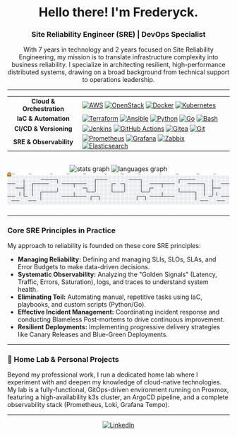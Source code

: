 <h1 align="center">
  Hello there! I'm Frederyck.
</h1>
<h3 align="center">Site Reliability Engineer (SRE) | DevOps Specialist</h3>

<p align="center">
  With 7 years in technology and 2 years focused on Site Reliability Engineering, my mission is to translate infrastructure complexity into business reliability. I specialize in architecting resilient, high-performance distributed systems, drawing on a broad background from technical support to operations leadership.
</p>

---

<div align="center">

<table>
  <tr>
    <td align="center"><strong>Cloud & Orchestration</strong></td>
    <td>
      <a href="https://aws.amazon.com" target="_blank" rel="noreferrer"><img src="https://cdn.jsdelivr.net/gh/devicons/devicon/icons/amazonwebservices/amazonwebservices-original-wordmark.svg" alt="AWS" width="40" height="40"/></a>
      <a href="https://www.openstack.org/" target="_blank" rel="noreferrer"><img src="https://cdn.jsdelivr.net/gh/devicons/devicon/icons/openstack/openstack-original-wordmark.svg" alt="OpenStack" width="40" height="40"/></a>
      <a href="https://www.docker.com/" target="_blank" rel="noreferrer"><img src="https://cdn.jsdelivr.net/gh/devicons/devicon/icons/docker/docker-original-wordmark.svg" alt="Docker" width="40" height="40"/></a>
      <a href="https://kubernetes.io" target="_blank" rel="noreferrer"><img src="https://cdn.jsdelivr.net/gh/devicons/devicon/icons/kubernetes/kubernetes-plain-wordmark.svg" alt="Kubernetes" width="40" height="40"/></a>
    </td>
  </tr>
  <tr>
    <td align="center"><strong>IaC & Automation</strong></td>
    <td>
      <a href="https://www.terraform.io/" target="_blank" rel="noreferrer"><img src="https://cdn.jsdelivr.net/gh/devicons/devicon/icons/terraform/terraform-original-wordmark.svg" alt="Terraform" width="40" height="40"/></a>
      <a href="https://www.ansible.com/" target="_blank" rel="noreferrer"><img src="https://cdn.jsdelivr.net/gh/devicons/devicon/icons/ansible/ansible-original-wordmark.svg" alt="Ansible" width="40" height="40"/></a>
      <a href="https://www.python.org" target="_blank" rel="noreferrer"><img src="https://cdn.jsdelivr.net/gh/devicons/devicon/icons/python/python-original.svg" alt="Python" width="40" height="40"/></a>
      <a href="https://golang.org" target="_blank" rel="noreferrer"><img src="https://cdn.jsdelivr.net/gh/devicons/devicon/icons/go/go-original-wordmark.svg" alt="Go" width="40" height="40"/></a>
      <a href="https://www.gnu.org/software/bash/" target="_blank" rel="noreferrer"><img src="https://cdn.jsdelivr.net/gh/devicons/devicon/icons/bash/bash-original.svg" alt="Bash" width="40" height="40"/></a>
    </td>
  </tr>
  <tr>
    <td align="center"><strong>CI/CD & Versioning</strong></td>
    <td>
      <a href="https://www.jenkins.io" target="_blank" rel="noreferrer"><img src="https://cdn.jsdelivr.net/gh/devicons/devicon/icons/jenkins/jenkins-original.svg" alt="Jenkins" width="40" height="40"/></a>
      <a href="https://github.com/features/actions" target="_blank" rel="noreferrer"><img src="https://cdn.jsdelivr.net/gh/devicons/devicon/icons/githubactions/githubactions-original.svg" alt="GitHub Actions" width="40" height="40"/></a>
      <a href="https://about.gitea.com/" target="_blank" rel="noreferrer"><img src="https://cdn.jsdelivr.net/gh/devicons/devicon/icons/gitea/gitea-original.svg" alt="Gitea" width="40" height="40"/></a>
      <a href="https://git-scm.com/" target="_blank" rel="noreferrer"><img src="https://cdn.jsdelivr.net/gh/devicons/devicon/icons/git/git-original.svg" alt="Git" width="40" height="40"/></a>
    </td>
  </tr>
  <tr>
    <td align="center"><strong>SRE & Observability</strong></td>
    <td>
      <a href="https://prometheus.io/" target="_blank" rel="noreferrer"><img src="https://cdn.jsdelivr.net/gh/devicons/devicon/icons/prometheus/prometheus-original-wordmark.svg" alt="Prometheus" width="40" height="40"/></a>
      <a href="https://grafana.com" target="_blank" rel="noreferrer"><img src="https://cdn.jsdelivr.net/gh/devicons/devicon/icons/grafana/grafana-original.svg" alt="Grafana" width="40" height="40"/></a>
      <a href="https://www.zabbix.com/" target="_blank" rel="noreferrer"><img src="https://www.vectorlogo.zone/logos/zabbix/zabbix-icon.svg" alt="Zabbix" width="40" height="40"/></a>
      <a href="https://www.elastic.co/elasticsearch/" target="_blank" rel="noreferrer"><img src="https://cdn.jsdelivr.net/gh/devicons/devicon/icons/elasticsearch/elasticsearch-original-wordmark.svg" alt="Elasticsearch" width="40" height="40"/></a>
    </td>
  </tr>
</table>

<br>

  <img src="https://github-readme-stats.vercel.app/api?username=frederycksales&show_icons=true&include_all_commits=true&count_private=true&theme=github_dark&hide_border=true" height="150" alt="stats graph"  />
  <img src="https://github-readme-stats.vercel.app/api/top-langs?username=frederycksales&layout=compact&theme=github_dark&hide_border=true" height="150" alt="languages graph"  />

<br>

<picture>
  <source media="(prefers-color-scheme: dark)" srcset="https://raw.githubusercontent.com/frederycksales/frederycksales/output/pacman-contribution-graph-dark.svg">
  <source media="(prefers-color-scheme: light)" srcset="https://raw.githubusercontent.com/frederycksales/frederycksales/output/pacman-contribution-graph.svg">
  <img alt="pacman contribution graph" src="https://raw.githubusercontent.com/frederycksales/frederycksales/output/pacman-contribution-graph.svg">
</picture>

</div>

---

### Core SRE Principles in Practice

My approach to reliability is founded on these core SRE principles:

- **Managing Reliability:** Defining and managing SLIs, SLOs, SLAs, and Error Budgets to make data-driven decisions.
- **Systematic Observability:** Analyzing the "Golden Signals" (Latency, Traffic, Errors, Saturation), logs, and traces to understand system health.
- **Eliminating Toil:** Automating manual, repetitive tasks using IaC, playbooks, and custom scripts (Python/Go).
- **Effective Incident Management:** Coordinating incident response and conducting Blameless Post-mortems to drive continuous improvement.
- **Resilient Deployments:** Implementing progressive delivery strategies like Canary Releases and Blue-Green Deployments.

---

### 🚀 Home Lab & Personal Projects

Beyond my professional work, I run a dedicated home lab where I experiment with and deepen my knowledge of cloud-native technologies. My lab is a fully-functional, GitOps-driven environment running on Proxmox, featuring a high-availability k3s cluster, an ArgoCD pipeline, and a complete observability stack (Prometheus, Loki, Grafana Tempo).

---

<p align="center">
  <a href="https://linkedin.com/in/frederyck-baleeiro-espinheiro-sales-4836b4125" target="_blank">
    <img src="https://img.shields.io/badge/LinkedIn-0077B5?style=for-the-badge&logo=linkedin&logoColor=white" alt="LinkedIn"/>
  </a>
</p>